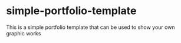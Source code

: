 # simple-portfolio-template
This is a simple portfolio template that can be used to show your own graphic works
